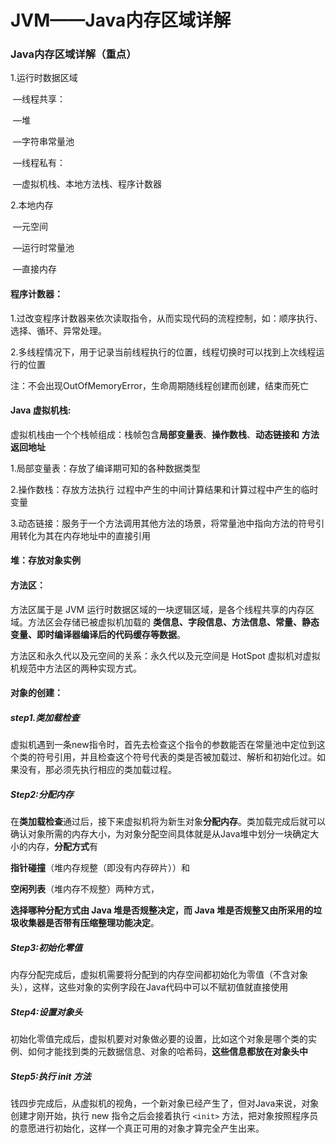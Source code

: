 # JVM——Java内存区域详解

### Java内存区域详解（重点）

1.运行时数据区域

​	—线程共享：

​		—堆

​			—字符串常量池

​	—线程私有：

​		—虚拟机栈、本地方法栈、程序计数器

2.本地内存

​	—元空间

​		—运行时常量池

​	—直接内存

####  程序计数器：

1.过改变程序计数器来依次读取指令，从而实现代码的流程控制，如：顺序执行、选择、循环、异常处理。

2.多线程情况下，用于记录当前线程执行的位置，线程切换时可以找到上次线程运行的位置

注：不会出现OutOfMemoryError，生命周期随线程创建而创建，结束而死亡

#### Java 虚拟机栈:

虚拟机栈由一个个栈帧组成：栈帧包含**局部变量表**、**操作数栈**、**动态链接和** **方法返回地址**

1.局部变量表：存放了编译期可知的各种数据类型

2.操作数栈：存放方法执行 过程中产生的中间计算结果和计算过程中产生的临时变量

3.动态链接：服务于一个方法调用其他方法的场景，将常量池中指向方法的符号引用转化为其在内存地址中的直接引用

####  堆：存放对象实例

####  方法区：

方法区属于是 JVM 运行时数据区域的一块逻辑区域，是各个线程共享的内存区域。方法区会存储已被虚拟机加载的 **类信息、字段信息、方法信息、常量、静态变量、即时编译器编译后的代码缓存等数据**。

方法区和永久代以及元空间的关系：永久代以及元空间是 HotSpot 虚拟机对虚拟机规范中方法区的两种实现方式。

####  对象的创建：

##### step1.类加载检查

虚拟机遇到一条new指令时，首先去检查这个指令的参数能否在常量池中定位到这个类的符号引用，并且检查这个符号代表的类是否被加载过、解析和初始化过。如果没有，那必须先执行相应的类加载过程。

##### Step2:分配内存

在**类加载检查**通过后，接下来虚拟机将为新生对象**分配内存**。类加载完成后就可以确认对象所需的内存大小，为对象分配空间具体就是从Java堆中划分一块确定大小的内存，**分配方式**有

**指针碰撞**（堆内存规整（即没有内存碎片））和

**空闲列表**（堆内存不规整）两种方式，

**选择哪种分配方式由 Java 堆是否规整决定，而 Java 堆是否规整又由所采用的垃圾收集器是否带有压缩整理功能决定**。

##### Step3:初始化零值

内存分配完成后，虚拟机需要将分配到的内存空间都初始化为零值（不含对象头），这样，这些对象的实例字段在Java代码中可以不赋初值就直接使用

##### Step4:设置对象头

初始化零值完成后，虚拟机要对对象做必要的设置，比如这个对象是哪个类的实例、如何才能找到类的元数据信息、对象的哈希码，**这些信息都放在对象头中**

##### Step5:执行 init 方法

钱四步完成后，从虚拟机的视角，一个新对象已经产生了，但对Java来说，对象创建才刚开始，执行 new 指令之后会接着执行 `<init>` 方法，把对象按照程序员的意愿进行初始化，这样一个真正可用的对象才算完全产生出来。